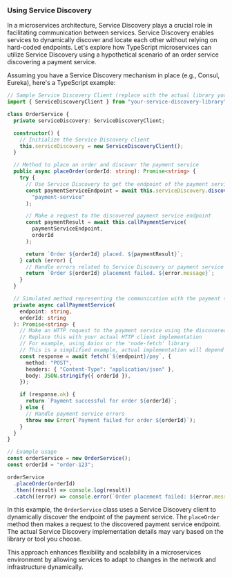 ### Using Service Discovery

In a microservices architecture, Service Discovery plays a crucial role in facilitating communication between services. Service Discovery enables services to dynamically discover and locate each other without relying on hard-coded endpoints. Let's explore how TypeScript microservices can utilize Service Discovery using a hypothetical scenario of an order service discovering a payment service.

Assuming you have a Service Discovery mechanism in place (e.g., Consul, Eureka), here's a TypeScript example:

```typescript
// Sample Service Discovery Client (replace with the actual library you're using)
import { ServiceDiscoveryClient } from "your-service-discovery-library";

class OrderService {
  private serviceDiscovery: ServiceDiscoveryClient;

  constructor() {
    // Initialize the Service Discovery client
    this.serviceDiscovery = new ServiceDiscoveryClient();
  }

  // Method to place an order and discover the payment service
  public async placeOrder(orderId: string): Promise<string> {
    try {
      // Use Service Discovery to get the endpoint of the payment service
      const paymentServiceEndpoint = await this.serviceDiscovery.discover(
        "payment-service"
      );

      // Make a request to the discovered payment service endpoint
      const paymentResult = await this.callPaymentService(
        paymentServiceEndpoint,
        orderId
      );

      return `Order ${orderId} placed. ${paymentResult}`;
    } catch (error) {
      // Handle errors related to Service Discovery or payment service communication
      return `Order ${orderId} placement failed. ${error.message}`;
    }
  }

  // Simulated method representing the communication with the payment service
  private async callPaymentService(
    endpoint: string,
    orderId: string
  ): Promise<string> {
    // Make an HTTP request to the payment service using the discovered endpoint
    // Replace this with your actual HTTP client implementation
    // For example, using Axios or the 'node-fetch' library
    // This is a simplified example, actual implementation will depend on your service communication protocol
    const response = await fetch(`${endpoint}/pay`, {
      method: "POST",
      headers: { "Content-Type": "application/json" },
      body: JSON.stringify({ orderId }),
    });

    if (response.ok) {
      return `Payment successful for order ${orderId}`;
    } else {
      // Handle payment service errors
      throw new Error(`Payment failed for order ${orderId}`);
    }
  }
}

// Example usage
const orderService = new OrderService();
const orderId = "order-123";

orderService
  .placeOrder(orderId)
  .then((result) => console.log(result))
  .catch((error) => console.error(`Order placement failed: ${error.message}`));
```

In this example, the `OrderService` class uses a Service Discovery client to dynamically discover the endpoint of the payment service. The `placeOrder` method then makes a request to the discovered payment service endpoint. The actual Service Discovery implementation details may vary based on the library or tool you choose.

This approach enhances flexibility and scalability in a microservices environment by allowing services to adapt to changes in the network and infrastructure dynamically.

